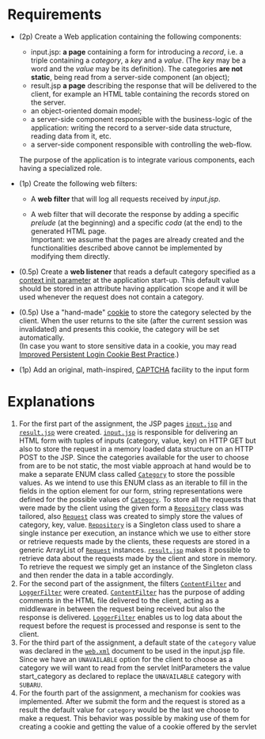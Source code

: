 
# Requirements


-   (2p) Create a Web application containing the following components:
    
    -   input.jsp:  **a page**  containing a form for introducing a  _record_, i.e. a triple containing a  _category_, a  _key_  and a  _value_. (The  _key_  may be a word and the  _value_  may be its definition). The categories  **are not static**, being read from a server-side component (an object);
    -   result.jsp  **a page**  describing the response that will be delivered to the client, for example an HTML table containing the records stored on the server.
    -   an object-oriented domain model;
    -   a server-side component responsible with the business-logic of the application: writing the record to a server-side data structure, reading data from it, etc.
    -   a server-side component responsible with controlling the web-flow.
    
    The purpose of the application is to integrate various components, each having a specialized role.
    
-   (1p) Create the following web filters:
    
    -   A  **web filter**  that will log all requests received by  _input.jsp_.
        
    -   A web filter that will decorate the response by adding a specific  _prelude_  (at the beginning) and a specific  _coda_  (at the end) to the generated HTML page.  
        Important: we assume that the pages are already created and the functionalities described above cannot be implemented by modifying them directly.
    
-   (0.5p) Create a  **web listener**  that reads a default category specified as a  [context init parameter](https://javatutorial.net/java-init-parameters)  at the application start-up. This default value should be stored in an attribute having application scope and it will be used whenever the request does not contain a category.
    
-   (0.5p) Use a "hand-made"  [cookie](http://docs.oracle.com/javaee/7/api/javax/servlet/http/Cookie.html)  to store the category selected by the client. When the user returns to the site (after the current session was invalidated) and presents this cookie, the category will be set automatically.  
    (In case you want to store sensitive data in a cookie, you may read  [Improved Persistent Login Cookie Best Practice](http://jaspan.com/improved_persistent_login_cookie_best_practice).)
    
-   (1p) Add an original, math-inspired,  [CAPTCHA](http://www.captcha.net/)  facility to the input form

# Explanations
	

 

1.	For the first part of the assignment,  the JSP pages [`input.jsp`](https://github.com/IonitaCatalin/JavaTechnologies/blob/main/Labs2/src/main/webapp/jsp/index.jsp) and [`result.jsp`](https://github.com/IonitaCatalin/JavaTechnologies/blob/main/Labs2/src/main/webapp/jsp/result.jsp) were created.   [`input.jsp`](https://github.com/IonitaCatalin/JavaTechnologies/blob/main/Labs2/src/main/webapp/jsp/index.jsp)  is responsible for delivering an HTML form with tuples of inputs (category, value, key) on HTTP GET  but also to store the request in a memory loaded data structure on an HTTP POST to the JSP. Since the categories available for the user to choose from are to be not static, the most viable approach at hand would be to make a separate ENUM class called [`Category`](https://github.com/IonitaCatalin/JavaTechnologies/blob/main/Labs2/src/main/java/com/javatechnologies/labs2/enums/Category.java) to store the possible values. As we intend to use this ENUM class as an iterable to fill in the fields in the option element for our form, string representations were defined for the possible values of [`Category`](https://github.com/IonitaCatalin/JavaTechnologies/blob/main/Labs2/src/main/java/com/javatechnologies/labs2/enums/Category.java). To store all the requests that were made by the client using the given form a [`Repository`](https://github.com/IonitaCatalin/JavaTechnologies/blob/main/Labs2/src/main/java/com/javatechnologies/labs2/util/Repository.java) class was tailored, also [`Request`](https://github.com/IonitaCatalin/JavaTechnologies/blob/main/Labs2/src/main/java/com/javatechnologies/labs2/util/Request.java) class was created to simply store the values of category, key, value. [`Repository`](https://github.com/IonitaCatalin/JavaTechnologies/blob/main/Labs2/src/main/java/com/javatechnologies/labs2/util/Repository.java) is a Singleton class used to share a single instance per execution, an instance which we use to either store or retrieve requests made by the clients, these requests are stored in a generic ArrayList of  [`Request`](https://github.com/IonitaCatalin/JavaTechnologies/blob/main/Labs2/src/main/java/com/javatechnologies/labs2/util/Request.java) instances. [`result.jsp`](https://github.com/IonitaCatalin/JavaTechnologies/blob/main/Labs2/src/main/webapp/jsp/result.jsp) makes it possible to retrieve data about the requests made by the client and store in memory. To retrieve the request we simply get an instance of the Singleton class and then render the data in a table accordingly.
2.	For the second part of the assignment, the filters [`ContentFilter`](https://github.com/IonitaCatalin/JavaTechnologies/blob/main/Labs2/src/main/java/com/javatechnologies/labs2/filters/ContentFilter.java) and [`LoggerFilter`](https://github.com/IonitaCatalin/JavaTechnologies/blob/main/Labs2/src/main/java/com/javatechnologies/labs2/filters/LoggerFilter.java) were created.  [`ContentFilter`](https://github.com/IonitaCatalin/JavaTechnologies/blob/main/Labs2/src/main/java/com/javatechnologies/labs2/filters/ContentFilter.java) has the purpose of adding comments in the HTML file delivered to the client, acting as a middleware in between the request being received but also the response is delivered. [`LoggerFilter`](https://github.com/IonitaCatalin/JavaTechnologies/blob/main/Labs2/src/main/java/com/javatechnologies/labs2/filters/LoggerFilter.java) enables us to log data about the request before the request is processed and response is sent to the client.
3.	For the third part of the assignment, a default state of the `category` value was declared in the [`web.xml`](https://github.com/IonitaCatalin/JavaTechnologies/blob/main/Labs2/src/main/webapp/WEB-INF/web.xml) document to be used in the input.jsp file. Since we have an `UNAVAILABLE` option for the client to choose as a category we will want to read from the servlet InitParameters the value start_category as declared to replace the `UNAVAILABLE` category with `SUBARU`.
4.	For the fourth part of the assignment, a mechanism for cookies was implemented. After we submit the form and the request is stored as a result the default value for `category`  would be the last we choose to make a request. This behavior was possible by making use of them for creating a cookie and getting the value of a cookie offered by the servlet
